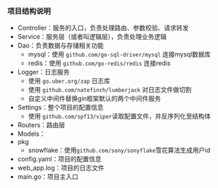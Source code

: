 
### 项目结构说明

- Controller：服务的入口，负责处理路由、参数校验、请求转发
- Service：服务层（或者叫逻辑层），负责处理业务逻辑
- Dao：负责数据与存储相关功能
  - mysql：使用 `github.com/go-sql-driver/mysql` 连接mysql数据库
  - redis：使用 `github.com/go-redis/redis` 连接redis
- Logger：日志服务
  - 使用 `go.uber.org/zap` 日志库
  - 使用 `github.com/natefinch/lumberjack` 对日志文件做切割
  - 自定义中间件替换gin框架默认的两个中间件服务
- Settings：整个项目的配置信息
  - 使用 `github.com/spf13/viper`读取配置文件，并反序列化至结构体
- Routers：路由层
- Models：
- pkg
  - snowflake：使用`github.com/sony/sonyflake`雪花算法生成用户id
- config.yaml：项目的配置信息
- web_app.log：项目的日志文件
- main.go：项目主入口